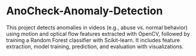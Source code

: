 # AnoCheck-Anomaly-Detection
This project detects anomalies in videos (e.g., abuse vs. normal behavior) using motion and optical flow features extracted with OpenCV, followed by training a Random Forest classifier with Scikit-learn. It includes feature extraction, model training, prediction, and evaluation with visualizations.
